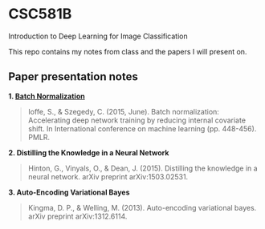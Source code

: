 # CSC581B
Introduction to Deep Learning for Image Classification

This repo contains my notes from class and the papers I will present on.

## Paper presentation notes
**1. [Batch Normalization](https://github.com/malloyca/CSC578B/blob/main/Batch%20Normalization%20Notes.ipynb)**
> Ioffe, S., & Szegedy, C. (2015, June). Batch normalization: Accelerating deep network training by reducing internal covariate shift. In International conference on machine learning (pp. 448-456). PMLR.

**2. Distilling the Knowledge in a Neural Network**
> Hinton, G., Vinyals, O., & Dean, J. (2015). Distilling the knowledge in a neural network. arXiv preprint arXiv:1503.02531.

**3. Auto-Encoding Variational Bayes**
> Kingma, D. P., & Welling, M. (2013). Auto-encoding variational bayes. arXiv preprint arXiv:1312.6114.
